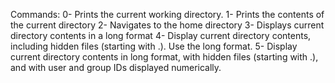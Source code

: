 Commands:
0- Prints the current working directory.
1- Prints the contents of the current directory
2- Navigates to the home directory
3- Displays current directory contents in a long format
4- Display current directory contents, including hidden files (starting with .). Use the long format.
5- Display current directory contents in long format, with hidden files (starting with .), and with user and group IDs displayed numerically.

